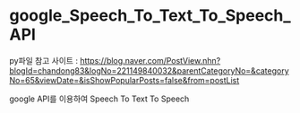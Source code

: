 # google_Speech_To_Text_To_Speech_API

py파일 참고 사이트 : https://blog.naver.com/PostView.nhn?blogId=chandong83&logNo=221149840032&parentCategoryNo=&categoryNo=65&viewDate=&isShowPopularPosts=false&from=postList  

google API를 이용하여 Speech To Text To Speech
